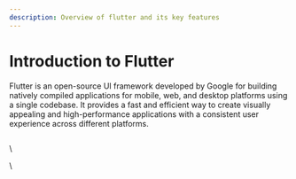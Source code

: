 ```yaml
---
description: Overview of flutter and its key features
---
```


# Introduction to Flutter

Flutter is an open-source UI framework developed by Google for building natively compiled applications for mobile, web, and desktop platforms using a single codebase. It provides a fast and efficient way to create visually appealing and high-performance applications with a consistent user experience across different platforms.&#x20;

<figure><img src="https://lh3.googleusercontent.com/tAdlCi9jGd7duzKjlBSaP9fhdOOuf9GF1J0FCoD7LdBnmr52BS77BOnxLU4gv3AieGotH5iW1PZOBmI3lWtVcS1hOJLjaAiFZ29u3PplaPxfmp890ImTrLGe3URqVGfkhc_fdZ5DXa5RhCuFjYF-eMVIFg=s2048" alt=""><figcaption></figcaption></figure>



\


\
